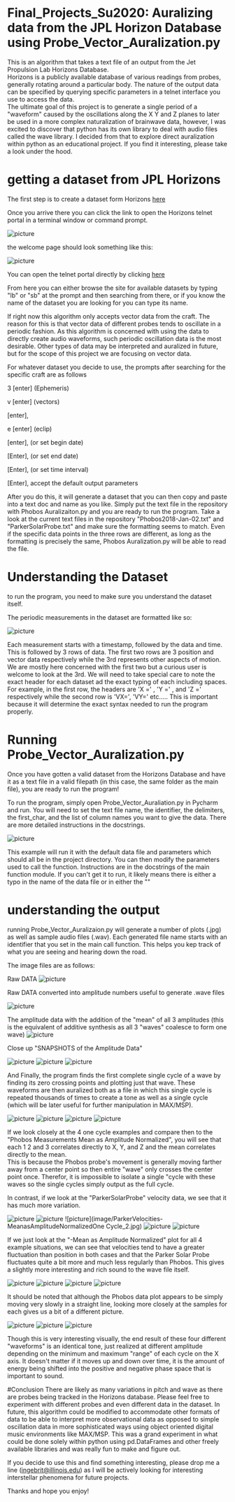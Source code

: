 # Final_Projects_Su2020:  Auralizing data from the JPL Horizon Database using Probe_Vector_Auralization.py

This is an algorithm that takes a text file of an output from the Jet Propulsion Lab Horizons Database.  
Horizons is a publicly available database of various readings from probes, generally rotating around a particular body.  The nature of the output data can be specified by querying specific parameters in a telnet interface you use to access the data.  
The ultimate goal of this project is to generate a single period of a "waveform" caused by the oscillations along the X Y and Z planes to later be used in a more complex naturalization of brainwave data, however, I was excited to discover that python has its own library to deal with audio files called the wave library.  I decided from that to explore direct auralization within python as an educational project.  If you find it interesting, please take a look under the hood.  

# getting a dataset from JPL Horizons
The first step is to create a dataset form Horizons [here](https://ssd.jpl.nasa.gov/?horizons#telnet)

Once you arrive there you can click the link to open the Horizons telnet portal in a terminal window or command prompt.


![picture](image/HorizonsTeletWelcomeScreen.png)

the welcome page should look something like this:

![picture](image/HorizonsTenlentWelcomeScreeninTerminal.png)

You can open the telnet portal directly by clicking [here](telnet://horizons.jpl.nasa.gov:6775)

From here you can either browse the site for available datasets by typing "lb" or "sb" at the prompt
and then searching from there, or if you know the name of the dataset you are looking for you can type its name. 


If right now this algorithm only accepts vector data from the craft.  The reason for this is that vector data of different probes tends to oscillate in a periodic fashion.  As this algorithm is concerned with using the data to directly create audio waveforms, such periodic oscillation data is the most desirable.  Other types of data may be interpreted and auralized in future, but for the scope of this project we are focusing on vector data. 

For whatever dataset you decide to use, the prompts after searching for the specific craft are as follows

3 [enter] (Ephemeris) 

v [enter] (vectors)

[enter],

e [enter] (eclip)

[enter],  (or set begin date)

[Enter],  (or set end date)

[Enter],  (or set time interval)

[Enter], accept the default output parameters

After you do this, it will generate a dataset that you can then copy and paste into a text doc and name as you like.  Simply put the text file in the repository with Phobos Auralizaiton.py and you are ready to run the program.  Take a look at the current text files in the repository "Phobos2018-Jan-02.txt" and "ParkerSolarProbe.txt" and make sure the formatting seems to match.  Even if the specific data points in the three rows are different, as long as the formatting is precisely the same, Phobos Auralization.py will be able to read the file.  

# Understanding the Dataset

to run the program, you need to make sure you understand the dataset itself.  

The periodic measurements in the dataset are formatted like so:

![picture](image/HorizionsVectorFormatExample.png)

Each measurement starts with a timestamp, followed by the data and time.
This is followed by 3 rows of data.  The first two rows are 3 position and vector data respectively while the 3rd represents other aspects of motion. We are mostly here concerned with the first two but a curious user is welcome to look at the 3rd.
We will need to take special care to note the exact header for each dataset ad the exact typing of each including spaces.  
For example, in the first row, the headers are 'X =' , 'Y =' , and 'Z =' respectively while the second row is 'VX=', 'VY=' etc.....
This is important because it will determine the exact syntax needed to run the program properly.

# Running Probe_Vector_Auralization.py

Once you have gotten a valid dataset from the Horizons Database and have it as a text file in a valid filepath (in this case, the same folder as the main file), you are ready to run the program! 

To run the program, simply open Probe_Vector_Auraliation.py in Pycharm and run.  You will need to set the text file name, the identifier, the delimiters, the first_char, and the list of column names you want to give the data.  There are more detailed instructions in the docstrings.

![picture](CallingProbe_Vector_Auralization.png)

This example will run it with the default data file and parameters which should all be in the project directory.  You can then modify the parameters used to call the function.  Instructions are in the docstrings of the main function module.  If you can't get it to run, it likely means there is either a typo in the name of the data file or in either the ""


# understanding the output

running Probe_Vector_Auralizaion.py will generate a number of plots (.jpg) as well as sample audio files (.wav).  Each generated file name starts with an identifier that you set in the main call function.  This helps you kep track of what you are seeing and hearing down the road.  

The image files are as follows:


Raw DATA
![picture](image/PhobosMeasurementsRaw.jpg)
 

Raw DATA converted into amplitude numbers useful to generate .wave files

![picture](image/PhobosMeasurementsasAmplitude.jpg)

The amplitude data with the addition of the "mean" of all 3 amplitudes (this is the equivalent of additive synthesis as all 3 "waves" coalesce to form one wave)
![picture](image/PhobosMeasurements-MeanasAmplitudeNormalized.jpg)

Close up "SNAPSHOTS of the Amplitude Data"

![picture](image/PhobosMeasurementsMeanasAmplitudeSample1.jpg) ![picture](image/PhobosMeasurementsMeanasAmplitudeSample2.jpg) ![picture](image/PhobosMeasurementsMeanasAmplitudeSample3.jpg)

And Finally, the program finds the first complete single cycle of a wave by finding its zero crossing points and plotting just that wave.  These waveforms are then auralized both as a file in which this single cycle is repeated thousands of times to create a tone as well as a single cycle (which will be later useful for further manipulation in MAX/MSP).  

![picture](image/PhobosMeasurements-MeanasAmplitudeNormalizedOneCycle_1.jpg) ![picture](image/PhobosMeasurements-MeanasAmplitudeNormalizedOneCycle_2.jpg) ![picture](image/PhobosMeasurements-MeanasAmplitudeNormalizedOneCycle_3.jpg) ![picture](image/PhobosMeasurements-MeanasAmplitudeNormalizedOneCycle_mean.jpg)

If we look closely at the 4 one cycle examples and compare then to the "Phobos Measurements Mean as Amplitude Normalized", you will see that each 1 2 and 3 correlates directly to X, Y, and Z and the mean correlates directly to the mean.  
This is because the Phobos probe's movement is generally moving farther away from a center point so then entire "wave" only crosses the center point once.  Therefor, it is impossible to isolate a single "cycle with these waves so the single cycles 
simply output as the full cycle.  

In contrast, if we look at the "ParkerSolarProbe" velocity data, we see that it has much more variation.  

![picture](image/ParkerVelocities-MeanasAmplitudeNormalized.jpg)
![picture](image/ParkerVelocities-MeanasAmplitudeNormalizedOneCycle_1.jpg) ![picture](image/ParkerVelocities-MeanasAmplitudeNormalizedOne Cycle_2.jpg) ![picture](image/ParkerVelocities-MeanasAmplitudeNormalizedOneCycle_3.jpg) ![picture](image/ParkerVelocities-MeanasAmplitudeNormalizedOneCycle_mean.jpg)

If we just look at the "-Mean as Amplitude Normalized" plot for all 4 example situations, we can see that velocities tend to have a greater fluctuation than position in both cases and that the Parker Solar Probe fluctuates quite a bit more and much less regularly than Phobos.  This gives a slightly more interesting and rich sound to the wave file itself. 

![picture](image/PhobosMeasurements-MeanasAmplitudeNormalized.jpg)
![picture](image/PhobosVelocities-MeanasAmplitudeNormalized.jpg)
![picture](image/ParkerMeasurements-MeanasAmplitudeNormalized.jpg)
![picture](image/ParkerVelocities-MeanasAmplitudeNormalized.jpg)

It should be noted that although the Phobos data plot appears to be simply moving very slowly in a straight line, looking more closely at the samples for each gives us a bit of a different picture.  

![picture](image/PhobosVelocitiesMeanasAmplitudeSample1.jpg)
![picture](image/PhobosVelocitiesMeanasAmplitudeSample2.jpg)
![picture](image/PhobosVelocitiesMeanasAmplitudeSample3.jpg)

Though this is very interesting visually, the end result of these four different "waveforms" is an identical tone, just realized at different amplitude depending on the minimum and maximum "range" of each cycle on the X axis.  It doesn't matter if it moves up and down over time, it is the amount of energy being shifted into the positive and negative phase space that is important to sound. 


#Conclusion
There are likely as many variations in pitch and wave as there are probes being tracked in the Horizons database.  Please feel free to experiment with different probes and even different data in the dataset.  In future, this algorithm could be modified to accommodate other formats of data to be able to interpret more observational data as opposed to simple oscillation data in more sophisticated ways using object oriented digital music environments like MAX/MSP.  This was a grand experiment in what could be done solely within python using pd.DataFrames and other freely available libraries and was really fun to make and figure out.  

If you decide to use this and find something interesting, please drop me a line (ingebrit@illinois.edu) as I will be actively looking for interesting interstellar phenomena for future projects.  

Thanks and hope you enjoy!  

